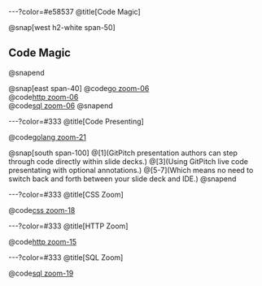 ---?color=#e58537
@title[Code Magic]

@snap[west h2-white span-50]
## Code Magic
@snapend

@snap[east span-40]
@code[go zoom-06](src/go/sample.go)
<br>
@code[http zoom-06](src/http/sample.http)
<br>
@code[sql zoom-06](src/sql/sample.sql)
@snapend

---?color=#333
@title[Code Presenting]

@code[golang zoom-21](src/go/sample.go)

@snap[south span-100]
@[1](GitPitch presentation authors can step through code directly within slide decks.)
@[3](Using GitPitch live code presentating with optional annotations.)
@[5-7](Which means no need to switch back and forth between your slide deck and IDE.)
@snapend

---?color=#333
@title[CSS Zoom]

@code[css zoom-18](src/css/sample.css)

---?color=#333
@title[HTTP Zoom]

@code[http zoom-15](src/http/sample.http)

---?color=#333
@title[SQL Zoom]

@code[sql zoom-19](src/sql/sample.sql)
